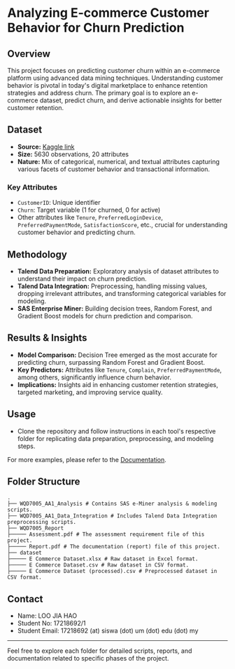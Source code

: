 # Analyzing E-commerce Customer Behavior for Churn Prediction

## Overview
This project focuses on predicting customer churn within an e-commerce platform using advanced data mining techniques. Understanding customer behavior is pivotal in today's digital marketplace to enhance retention strategies and address churn. The primary goal is to explore an e-commerce dataset, predict churn, and derive actionable insights for better customer retention.

## Dataset
- **Source:** [Kaggle link](https://www.kaggle.com/datasets/ankitverma2010/ecommerce-customer-churn-analysis-and-prediction)
- **Size:** 5630 observations, 20 attributes
- **Nature:** Mix of categorical, numerical, and textual attributes capturing various facets of customer behavior and transactional information.

### Key Attributes
- `CustomerID`: Unique identifier
- `Churn`: Target variable (1 for churned, 0 for active)
- Other attributes like `Tenure`, `PreferredLoginDevice`, `PreferredPaymentMode`, `SatisfactionScore`, etc., crucial for understanding customer behavior and predicting churn.

## Methodology
- **Talend Data Preparation:** Exploratory analysis of dataset attributes to understand their impact on churn prediction.
- **Talend Data Integration:** Preprocessing, handling missing values, dropping irrelevant attributes, and transforming categorical variables for modeling.
- **SAS Enterprise Miner:** Building decision trees, Random Forest, and Gradient Boost models for churn prediction and comparison.

## Results & Insights
- **Model Comparison:** Decision Tree emerged as the most accurate for predicting churn, surpassing Random Forest and Gradient Boost.
- **Key Predictors:** Attributes like `Tenure`, `Complain`, `PreferredPaymentMode`, among others, significantly influence churn behavior.
- **Implications:** Insights aid in enhancing customer retention strategies, targeted marketing, and improving service quality.

## Usage
- Clone the repository and follow instructions in each tool's respective folder for replicating data preparation, preprocessing, and modeling steps.

For more examples, please refer to the [Documentation](https://github.com/jvloo/WQD7005_AA1/blob/main/WQD7005_Report/Report.pdf).

## Folder Structure
```
.
├── WQD7005_AA1_Analysis # Contains SAS e-Miner analysis & modeling scripts.
├── WQD7005_AA1_Data_Integration # Includes Talend Data Integration preprocessing scripts.
├── WQD7005_Report
├───── Assessment.pdf # The assessment requirement file of this project.
├───── Report.pdf # The documentation (report) file of this project.
├── dataset
├───── E Commerce Dataset.xlsx # Raw dataset in Excel format.
├───── E Commerce Dataset.csv # Raw dataset in CSV format.
├───── E Commerce Dataset (processed).csv # Preprocessed dataset in CSV format.
```

## Contact
- Name: LOO JIA HAO
- Student No: 17218692/1
- Student Email: 17218692 (at) siswa (dot) um (dot) edu (dot) my

---
Feel free to explore each folder for detailed scripts, reports, and documentation related to specific phases of the project.
